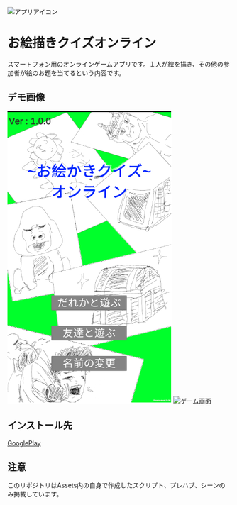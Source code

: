 ![アプリアイコン](お絵描きクイズアプリアイコン.png)
# お絵描きクイズオンライン
スマートフォン用のオンラインゲームアプリです。１人が絵を描き、その他の参加者が絵のお題を当てるという内容です。


## デモ画像
![タイトル画面](タイトル画面.png)  ![ゲーム画面](ゲーム画面.png)


## インストール先
[GooglePlay](https://play.google.com/store/apps/details?id=com.Shoi.OekakiQuiz)


## 注意
このリポジトリはAssets内の自身で作成したスクリプト、プレハブ、シーンのみ掲載しています。
